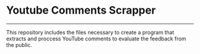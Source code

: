 # Youtube Comments Scrapper
***
This repository includes the files necessary to create a program that extracts and proccess YouTube comments to evaluate the feedback from the public.
